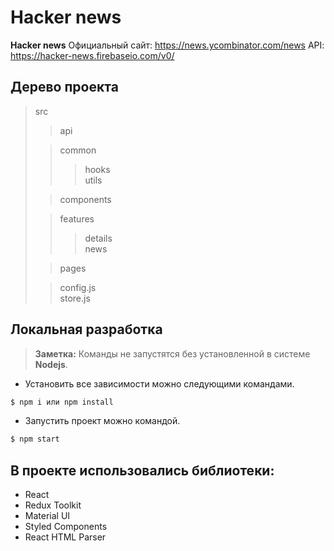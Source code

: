 # Hacker news

**Hacker news** Официальный сайт: https://news.ycombinator.com/news
API: https://hacker-news.firebaseio.com/v0/

## Дерево проекта

> src
>
> > api
>
> > common
> >
> > > hooks\
> > > utils
>
> > components
>
> > features
> >
> > > details\
> > > news
>
> > pages
>
> > config.js\
> > store.js

## Локальная разработка

> **Заметка:**
> Команды не запустятся без установленной в системе **Nodejs**.

- Установить все зависимости можно следующими командами.

```sh
$ npm i или npm install
```

- Запустить проект можно командой.

```sh
$ npm start
```

## В проекте использовались библиотеки:

- React
- Redux Toolkit
- Material UI
- Styled Components
- React HTML Parser
